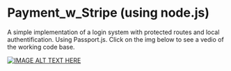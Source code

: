 # Payment_w_Stripe (using node.js)
A simple implementation of a login system with protected routes and local authentification. Using Passport.js. Click on the img below to see a vedio of the working code base.

[![IMAGE ALT TEXT HERE](https://img.youtube.com/vi/8RUhWfc9hOI/0.jpg)](https://www.youtube.com/watch?v=8RUhWfc9hOI)
